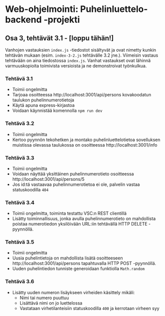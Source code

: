 # Web-ohjelmointi: Puhelinluettelo-backend -projekti
## Osa 3, tehtävät 3.1 - [loppu tähän!]

Vanhojen vastauksien `index.js` -tiedostot sisältyvät ja ovat nimetty kunkin tehtävän mukaan (esim. `index-3-2.js` tehtävälle 3.2 jne.).
Viimeisin vastaus tehtävään on aina tiedostossa `index.js`.
Vanhat vastaukset ovat lähinnä varmuuskopioita toimivista versioista ja ne demonstroivat työnkulkua.

### Tehtävä 3.1
- Toimii ongelmitta
- Tarjoaa osoitteessa http://localhost:3001/api/persons kovakoodatun taulukon puhelinnumerotietoja
- Käytä apuna express-kirjastoa
- Voidaan käynnistää komennolla `npm run dev`

### Tehtävä 3.2
- Toimii ongelmitta
- Kertoo pyynnön tekohetken ja montako puhelinluettelotietoa sovelluksen muistissa olevassa taulukossa on osoitteessa http://localhost:3001/info

### Tehtävä 3.3
- Toimii ongelmitta
- Voidaan näyttää yksittäinen puhelinnumerotieto osoitteessa http://localhost:3001/api/persons/5
- Jos id:tä vastaavaa puhelinnumerotietoa ei ole, palvelin vastaa statuskoodilla `404`

### Tehtävä 3.4
- Toimii ongelmitta, toiminta testattu VSC:n REST clientillä
- Lisätty toiminnallisuus, jonka avulla puhelinnumerotieto on mahdollista poistaa numerotiedon yksilöivään URL:iin tehtävällä HTTP DELETE -pyynnöllä.

### Tehtävä 3.5
- Toimii ongelmitta
- Uusia puhelintietoja on mahdollista lisätä osoitteeseen http://localhost:3001/api/persons tapahtuvalla HTTP POST -pyynnöllä.
- Uuden puhelintiedon tunniste generoidaan funktiolla `Math.random`

### Tehtävä 3.6
- Lisätty uuden numeron lisäykseen virheiden käsittely mikäli:
    - Nimi tai numero puuttuu
    - Lisättävä nimi on jo luettelossa
    - Vastataan virhetilanteisiin statuskoodilla `400` ja kerrotaan virheen syy